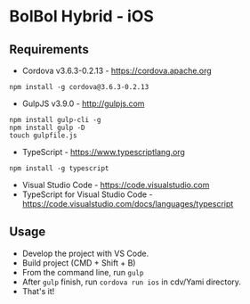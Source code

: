 # BolBol Hybrid - iOS

## Requirements
- Cordova v3.6.3-0.2.13 - https://cordova.apache.org
```
npm install -g cordova@3.6.3-0.2.13
```
- GulpJS v3.9.0 - http://gulpjs.com
```
npm install gulp-cli -g
npm install gulp -D
touch gulpfile.js
```

- TypeScript - https://www.typescriptlang.org
```
npm install -g typescript
```
- Visual Studio Code - https://code.visualstudio.com
- TypeScript for Visual Studio Code - https://code.visualstudio.com/docs/languages/typescript

## Usage

- Develop the project with VS Code.
- Build project (CMD + Shift + B)
- From the command line, run ```gulp```
- After ```gulp``` finish, run ```cordova run ios``` in cdv/Yami directory.
- That's it!
